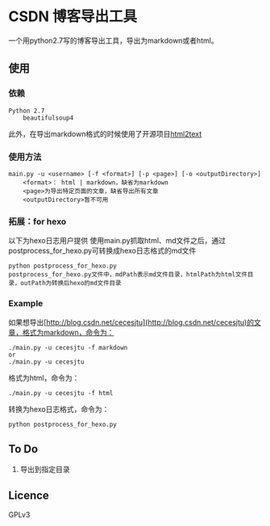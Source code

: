 # CSDN 博客导出工具

一个用python2.7写的博客导出工具，导出为markdown或者html。

## 使用

### 依赖
	
	Python 2.7
		beautifulsoup4

此外，在导出markdown格式的时候使用了开源项目[html2text](https://github.com/aaronsw/html2text)

### 使用方法
	
	main.py -u <username> [-f <format>] [-p <page>] [-o <outputDirectory>]
		<format>： html | markdown，缺省为markdown
		<page>为导出特定页面的文章，缺省导出所有文章
		<outputDirectory>暂不可用

### 拓展：for hexo

以下为hexo日志用户提供
使用main.py抓取html、md文件之后，通过postprocess_for_hexo.py可转换成hexo日志格式的md文件

    python postprocess_for_hexo.py
    postprocess_for_hexo.py文件中，mdPath表示md文件目录，htmlPath为html文件目录，outPath为转换后hexo的md文件目录

### Example

如果想导出[http://blog.csdn.net/cecesjtu](http://blog.csdn.net/cecesjtu)的文章，格式为markdown，命令为：

	./main.py -u cecesjtu -f markdown
	or
	./main.py -u cecesjtu

格式为html，命令为：

	./main.py -u cecesjtu -f html

转换为hexo日志格式，命令为：

    python postprocess_for_hexo.py


## To Do

1. 导出到指定目录

## Licence

GPLv3
